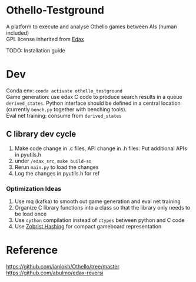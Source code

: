 # Othello-Testground
A platform to execute and analyse Othello games between AIs (human included) \
GPL license inherited from [Edax](https://github.com/abulmo/edax-reversi)    
 

TODO: Installation guide
# Dev
Conda env: `conda activate othello_testground` \
Game generation: use edax C code to produce search results in a queue `derived_states`. Python interface should be defined in a central location (currently `bench.py` together with benching tools). \
Eval net training: consume from `derived_states`
## C library dev cycle
1. Make code change in .c files, API change in .h files. Put additional APIs in pyutils.h
2. under `/edax_src`, `make build-so`
3. Rerun `main.py` to load the changes
4. Log the changes in pyutils.h for ref

### Optimization Ideas
1. Use mq (kafka) to smooth out game generation and eval net training
2. Organize C library functions into a class so that the library only needs to be load once
3. Use `cython` compilation instead of `ctypes` between python and C code
4. Use [Zobrist Hashing](https://en.wikipedia.org/wiki/Zobrist_hashing) for compact gameboard representation

# Reference
https://github.com/ianlokh/Othello/tree/master
https://github.com/abulmo/edax-reversi


